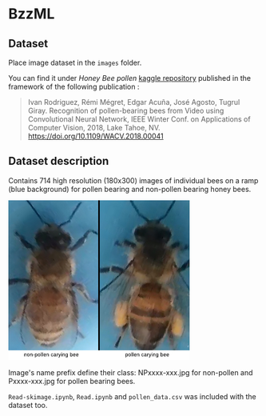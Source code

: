 # BzzML

## Dataset

Place image dataset in the `images` folder. <!-- are we allowed to share dataset or should we ask the user to download it by itself ? (requires a Kaggle account) -->

You can find it under _Honey Bee pollen_ [kaggle repository](https://www.kaggle.com/ivanfel/honey-bee-pollen)  published in the framework of the following publication :

<!-- If you publish work based on this dataset, please cite the following publication: -->

> Ivan Rodriguez, Rémi Mégret, Edgar Acuña, José Agosto, Tugrul Giray. Recognition of pollen-bearing bees from Video using Convolutional Neural Network, IEEE Winter Conf. on Applications of Computer Vision, 2018, Lake Tahoe, NV. https://doi.org/10.1109/WACV.2018.00041


## Dataset description

Contains 714 high resolution (180x300) images of individual bees on a ramp (blue background) for pollen bearing and non-pollen bearing honey bees.

![Illustration : application preview](../doc/pollenCaracterization.jpg)

Image's name prefix define their class: NPxxxx-xxx.jpg for non-pollen and Pxxxx-xxx.jpg for pollen bearing bees.

`Read-skimage.ipynb`, `Read.ipynb` and `pollen_data.csv` was included with the dataset too.